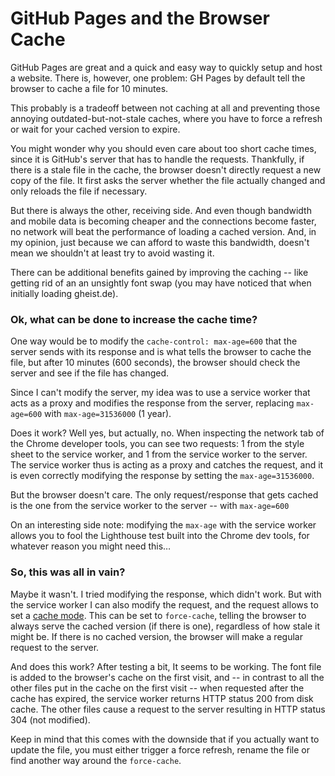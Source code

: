# GitHub Pages and the Browser Cache

GitHub Pages are great and a quick and easy way to quickly setup and host a website. There is, however, one problem: GH Pages by default tell the browser to cache a file for 10 minutes.

This probably is a tradeoff between not caching at all and preventing those annoying outdated-but-not-stale caches, where you have to force a refresh or wait for your cached version to expire.

You might wonder why you should even care about too short cache times, since it is GitHub's server that has to handle the requests. Thankfully, if there is a stale file in the cache, the browser doesn't directly request a new copy of the file. It first asks the server whether the file actually changed and only reloads the file if necessary.

But there is always the other, receiving side. And even though bandwidth and mobile data is becoming cheaper and the connections become faster, no network will beat the performance of loading a cached version. And, in my opinion, just because we can afford to waste this bandwidth, doesn't mean we shouldn't at least try to avoid wasting it.

There can be additional benefits gained by improving the caching -- like getting rid of an an unsightly font swap (you may have noticed that when initially loading gheist.de).

### Ok, what can be done to increase the cache time?

One way would be to modify the `cache-control: max-age=600` that the server sends with its response and is what tells the browser to cache the file, but after 10 minutes (600 seconds), the browser should check the server and see if the file has changed.

Since I can't modify the server, my idea was to use a service worker that acts as a proxy and modifies the response from the server, replacing `max-age=600` with `max-age=31536000` (1 year). 

Does it work? Well yes, but actually, no. When inspecting the network tab of the Chrome developer tools, you can see two requests: 1 from the style sheet to the service worker, and 1 from the service worker to the server. The service worker thus is acting as a proxy and catches the request, and it is even correctly modifying the response by setting the `max-age=31536000`.

But the browser doesn't care. The only request/response that gets cached is the one from the service worker to the server -- with `max-age=600`

On an interesting side note: modifying the `max-age` with the service worker allows you to fool the Lighthouse test built into the Chrome dev tools, for whatever reason you might need this…

### So, this was all in vain?

Maybe it wasn't. I tried modifying the response, which didn't work. But with the service worker I can also modify the request, and the request allows to set a [cache mode](https://developer.mozilla.org/en-US/docs/Web/API/Request/cache). This can be set to `force-cache`, telling the browser to always serve the cached version (if there is one), regardless of how stale it might be. If there is no cached version, the browser will make a regular request to the server.

And does this work? After testing a bit, It seems to be working. The font file is added to the browser's cache on the first visit, and -- in contrast to all the other files put in the cache on the first visit -- when requested after the cache has expired, the service worker returns HTTP status 200 from disk cache. The other files cause a request to the server resulting in HTTP status 304 (not modified).

Keep in mind that this comes with the downside that if you actually want to update the file, you must either trigger a force refresh, rename the file or find another way around the `force-cache`.
